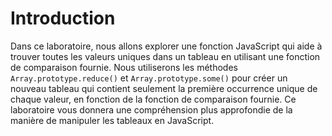 # Introduction

Dans ce laboratoire, nous allons explorer une fonction JavaScript qui aide à trouver toutes les valeurs uniques dans un tableau en utilisant une fonction de comparaison fournie. Nous utiliserons les méthodes `Array.prototype.reduce()` et `Array.prototype.some()` pour créer un nouveau tableau qui contient seulement la première occurrence unique de chaque valeur, en fonction de la fonction de comparaison fournie. Ce laboratoire vous donnera une compréhension plus approfondie de la manière de manipuler les tableaux en JavaScript.
